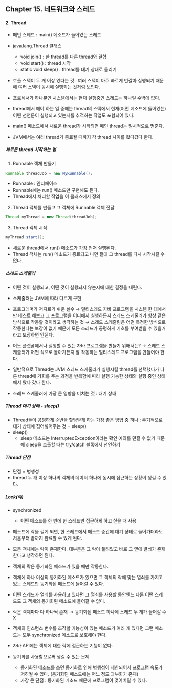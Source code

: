 ## Chapter 15. 네트워크와 스레드
#### 2. Thread
* 메인 스레드 : main() 메소드가 들어있는 스레드
* java.lang.Thread 클래스
  * void join() : 한 thread를 다른 thread와 결합
  * void start() : thread 시작
  * static void sleep() : thread를 대기 상태로 돌리기

* 호출 스택이 두 개 이상 있다는 것 : 여러 스택이 아주 빠르게 번갈아 실행되기 때문에 여러 스택이 동시에 실행되는 것처럼 보인다.
* 프로세서가 하나뿐인 시스템에서는 현재 실행중인 스레드는 하나일 수밖에 없다.

* thread에서 해야 하는 일 중에는 thread의 스택에서 현재(어떤 메소드에 들어있는) 어떤 선언문이 실행되고 있는지를 추적하는 작업도 포함되어 있다.

* main() 메소드에서 새로운 thread가 시작되면 메인 thread는 일시적으로 멈춘다.
* JVM에서는 여러 thread가 종료될 때까지 각 thread 사이를 왔다갔다 한다.


##### 새로운 thread 시작하는 법
1. Runnable 객체 만들기
```java
Runnable threadJob = new MyRunnable();
```
* Runnable : 인터페이스
* Runnable에는 run() 메소드만 구현해도 된다.
* Thread에서 처리할 작업을 이 클래스에서 정의
2. Thread 객체를 만들고 그 객체에 Runnable 객체 전달
```java
Thread myThread = new Thread(threadJob);
```
3. Thread 객체 시작
```java
myThread.start();
```
* 새로운 thread에서 run() 메소드가 가장 먼저 실행된다.
* Thread 객체는 run() 메소드가 종료되고 나면 절대 그 thread를 다시 시작시킬 수 없다.


##### 스레드 스케줄러
* 어떤 것이 실행되고, 어떤 것이 실행되지 않는지에 대한 결정을 내린다.
* 스케줄러는 JVM에 따라 다르게 구현
* 프로그래머가 저지르기 쉬운 실수
  → 멀티스레드 자바 프로그램을 시스템 한 대에서만 테스트 해보고 그 프로그램을 어디에서 실행하든지 스레드 스케줄러가 항상 같은 방식으로 작동할 것이라고 생각하는 것
  → 스레드 스케줄링은 어떤 특정한 방식으로 작동한다는 보장이 없기 때문에 모든 스레드가 공평하게 기호를 부여받을 수 있을거라고 보장하면 안된다.
* 어느 플랫폼에서나 실행할 수 있는 자바 프로그램을 만들기 위해서는?
  → 스레드 스케줄러가 어떤 식으로 돌아가든지 잘 작동하는 멀티스레드 프로그램을 만들어야 한다.

* 일반적으로 Thread는 JVM 스레드 스케줄러가 실행시킬 thread를 선택했다가 다른 thread에 기회를 주는 과정을 반복함에 따라 실행 가능한 상태와 실행 중인 상태에서 왔다 갔다 한다.

* 스레드 스케줄러에 가장 큰 영향을 미치는 것 : 대기 상태


##### Thread 대기 상태 - sleep()
* Thread들이 공평하게 순번을 할당받게 하는 가장 좋은 방법 중 하나 : 주기적으로 대기 상태에 집어넣어주는 것 = sleep()
* sleep()
  * sleep 메소드는 InterruptedException이라는 확인 예외를 던질 수 없기 때문에 sleep을 호출할 때는 try/catch 블록에서 선언하기


##### Thread 단점
 * 단점 = 병행성
  * thread 두 개 이상 하나의 객체의 데이터 하나에 동시에 접근하는 상황이 생길 수 있다.


##### Lock(락)
* synchronized
  * 어떤 메소드를 한 번에 한 스레드만 접근하게 하고 싶을 때 사용
* 메소드에 락을 걸게 되면, 한 스레드에서 메소드 중간에 대기 상태로 들어가더라도 처음부터 끝까지 완료할 수 있게 된다.

* 모든 객체에는 락이 존재한다. 대부분은 그 락이 풀려있고 바로 그 옆에 열쇠가 존재한다고 생각하면 된다.
* 객체의 락은 동기화된 메소드가 있을 때만 작동한다.
* 객체에 하나 이상의 동기화된 메소드가 있으면 그 객체의 락에 맞는 열쇠를 가지고 있는 스레드만 동기화된 메소드에 들어갈 수 있다.
* 어떤 스레드가 열쇠를 사용하고 있다면 그 열쇠를 사용할 동안엔느 다른 어떤 스레드도 그 객체의 동기화된 메소드에 들어갈 수 없다.

* 락은 객체마다 다 하나씩 존재
  -> 동기화된 메소드 하나에 스레드 두 개가 들어갈 수 X

* 객체의 인스턴스 변수를 조작할 가능성이 있는 메소드가 여러 개 있다면 그런 메소드는 모두 synchronized 메소드로 보호해야 한다.

* 자바 API에는 객체에 대한 락에 접근하는 기능이 없다.

* 동기화를 사용함으로써 생길 수 있는 문제
  * 동기화된 메소드를 쓰면 동기화로 인해 병행성이 제한되어서 프로그램 속도가 저하될 수 있다.
  (동기화딘 메소드에는 어느 정도 과부화가 존재)
  * 가장 큰 단점 : 동기화된 메소드 때문에 프로그램이 멎어버릴 수 있다.
